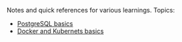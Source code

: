 Notes and quick references for various learnings. Topics:

- [PostgreSQL basics](./postgreSQL-basics.md)
- [Docker and Kubernets basics](./docker-kubernetes-basics.md)